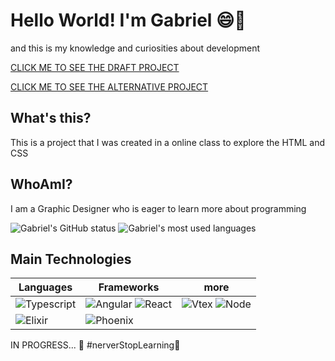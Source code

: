# Hello World! I'm Gabriel 😄🖖
and this is my knowledge and curiosities about development 

 <a href="https://pouthergust.github.io/pouthergust/"> CLICK ME TO SEE THE DRAFT PROJECT </a>
 
 
 <a href="https://pouthergust.github.io/HelloAlpine/"> CLICK ME TO SEE THE ALTERNATIVE PROJECT </a>

## What's this?

This is a project that I was created in a online class to explore the HTML and CSS

## WhoAmI?

I am a Graphic Designer who is eager to learn more about programming 

![Gabriel's GitHub status](https://github-readme-stats.vercel.app/api?username=pouthergust&theme=omni&show_icons=true&)
![Gabriel's most used languages](https://github-readme-stats.vercel.app/api/top-langs/?username=pouthergust&theme=omni&show_icons=true&layout=compact)


## Main Technologies

| Languages | Frameworks | more |
| --------- |----------- | ---- |
| ![Typescript](https://img.shields.io/badge/Typescript-3178C5?style=for-the-badge&logo=typescript&logoColor=white) | ![Angular](https://img.shields.io/badge/Angular-DD0031?style=for-the-badge&logo=angular&logoColor=white) ![React](https://img.shields.io/badge/React-3178C5?style=for-the-badge&logo=react&logoColor=white) | ![Vtex](https://img.shields.io/badge/VTEX-F71964?style=for-the-badge&logo=vtex&logoColor=white) ![Node](https://img.shields.io/badge/Node-80BE03?style=for-the-badge&logo=node.js&logoColor=white) |
![Elixir](https://img.shields.io/badge/Elixir-622780?style=for-the-badge&logo=elixir&logoColor=white) | ![Phoenix](https://img.shields.io/badge/Phoenix-F15523?style=for-the-badge&logo=elixir-phoenix&logoColor=white)


IN PROGRESS... 🚧
#nerverStopLearning🚀
